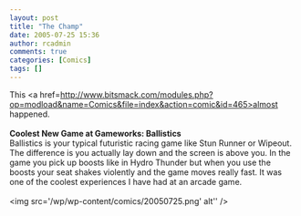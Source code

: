 ```yaml
---
layout: post
title: "The Champ"
date: 2005-07-25 15:36
author: rcadmin
comments: true
categories: [Comics]
tags: []
---
```

This <a href=http://www.bitsmack.com/modules.php?op=modload&name=Comics&file=index&action=comic&id=465>almost happened.</a><br />
<br />
<b>Coolest New Game at Gameworks: Ballistics</b><br />
Ballistics is your typical futuristic racing game like Stun Runner or Wipeout. The difference is you actually lay down and the screen is above you. In the game you pick up boosts like in Hydro Thunder but when you use the boosts your seat shakes violently and the game moves really fast. It was one of the coolest experiences I have had at an arcade game. <Br><br><!--more--><img src='/wp/wp-content/comics/20050725.png' alt'' />
